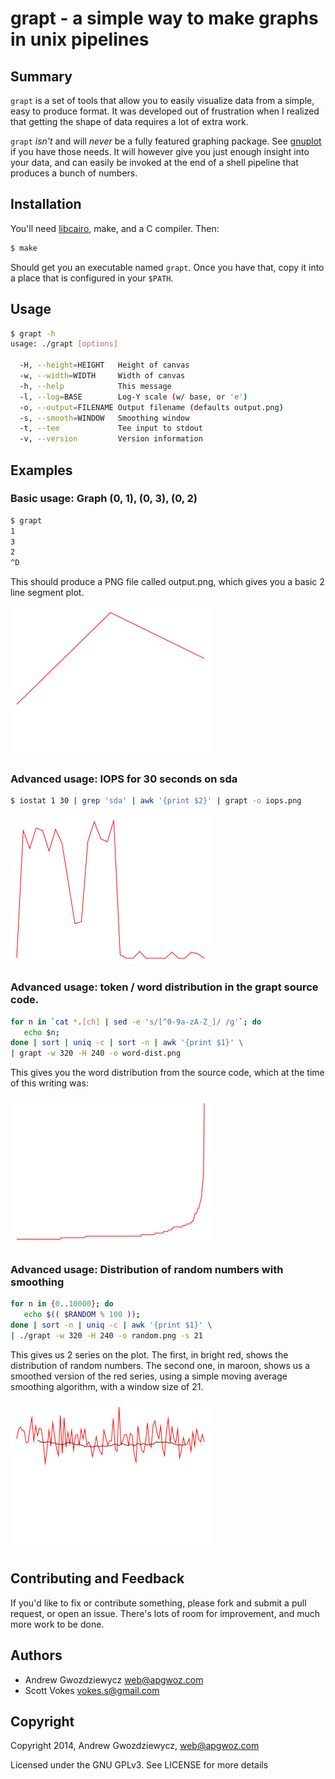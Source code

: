 # grapt - a simple way to make graphs in unix pipelines

## Summary

`grapt` is a set of tools that allow you to easily visualize data from a
simple, easy to produce format. It was developed out of frustration when
I realized that getting the shape of data requires a lot of extra work.

`grapt` *isn't* and will *never* be a fully featured graphing package. 
See [gnuplot](http://gnuplot.info) if you have those needs. It will
however give you just enough insight into your data, and can easily be
invoked at the end of a shell pipeline that produces a bunch of numbers.

## Installation

You'll need [libcairo](http://cairographics.org/), make, and a C compiler.
Then:

```bash
$ make
```

Should get you an executable named `grapt`. Once you have that, copy it
into a place that is configured in your `$PATH`.

## Usage

```bash
$ grapt -h
usage: ./grapt [options]

  -H, --height=HEIGHT   Height of canvas
  -w, --width=WIDTH     Width of canvas
  -h, --help            This message
  -l, --log=BASE        Log-Y scale (w/ base, or 'e')
  -o, --output=FILENAME Output filename (defaults output.png)
  -s, --smooth=WINDOW   Smoothing window
  -t, --tee             Tee input to stdout
  -v, --version         Version information
```

## Examples

### Basic usage: Graph (0, 1), (0, 3), (0, 2)

```bash
$ grapt
1
3
2
^D
```

This should produce a PNG file called output.png, which gives you a basic
2 line segment plot.

![Basic Example](https://raw.githubusercontent.com/apg/grapt/master/examples/basic-usage.png)

### Advanced usage: IOPS for 30 seconds on sda

```bash
$ iostat 1 30 | grep 'sda' | awk '{print $2}' | grapt -o iops.png
```

![30 Second IOPS](https://raw.githubusercontent.com/apg/grapt/master/examples/iops.png)

### Advanced usage: token / word distribution in the grapt source code.

```bash
for n in `cat *.[ch] | sed -e 's/[^0-9a-zA-Z_]/ /g'`; do 
   echo $n; 
done | sort | uniq -c | sort -n | awk '{print $1}' \
| grapt -w 320 -H 240 -o word-dist.png
```

This gives you the word distribution from the source code, which at
the time of this writing was:

![Source code word distribution](https://raw.githubusercontent.com/apg/grapt/master/examples/word-dist.png)

### Advanced usage: Distribution of random numbers with smoothing

```bash
for n in {0..10000}; do 
   echo $(( $RANDOM % 100 )); 
done | sort -n | uniq -c | awk '{print $1}' \
| ./grapt -w 320 -H 240 -o random.png -s 21
```

This gives us 2 series on the plot. The first, in bright red, shows
the distribution of random numbers. The second one, in maroon, shows
us a smoothed version of the red series, using a simple moving average
smoothing algorithm, with a window size of 21. 

![Random Number Distribution](https://raw.githubusercontent.com/apg/grapt/mean-smoother/examples/random-dist-smoothed.png)

## Contributing and Feedback

If you'd like to fix or contribute something, please fork and submit a pull
request, or open an issue. There's lots of room for improvement, and much
more work to be done.

## Authors

* Andrew Gwozdziewycz <web@apgwoz.com>
* Scott Vokes <vokes.s@gmail.com>

## Copyright

Copyright 2014, Andrew Gwozdziewycz, <web@apgwoz.com>

Licensed under the GNU GPLv3. See LICENSE for more details
